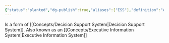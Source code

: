 ```yaml
---
{"status":"planted","dg-publish":true,"aliases":["ESS"],"definition":"An Executive Support System (ESS) is software that allows users to transform enterprise data into quickly accessible and executive-level reports, such as those used by billing, accounting and staffing departments. An ESS enhances decision making for executives.","url":"https://en.wikipedia.org/wiki/Executive_information_system#:~:text=An%20executive%20information%20system%20(EIS,information%20relevant%20to%20organizational%20goals.","tags":["concept/general"],"creation_date":"2024-05-02 08:30","permalink":"/concepts/executive-support-system/","dgPassFrontmatter":true}
---
```


Is a form of [[Concepts/Decision Support System\|Decision Support System]].
Also known as an [[Concepts/Executive Information System\|Executive Information System]]
